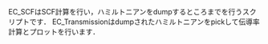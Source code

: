 EC_SCFはSCF計算を行い，ハミルトニアンをdumpするところまでを行うスクリプトです．
EC_Transmissionはdumpされたハミルトニアンをpickして伝導率計算とプロットを行います．
